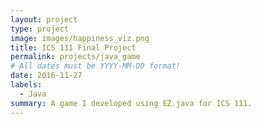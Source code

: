 ```yaml
---
layout: project
type: project
image: images/happiness_viz.png
title: ICS 111 Final Project
permalink: projects/java_game
# All dates must be YYYY-MM-DD format!
date: 2016-11-27
labels:
  - Java
summary: A game I developed using EZ.java for ICS 111.
---
```


